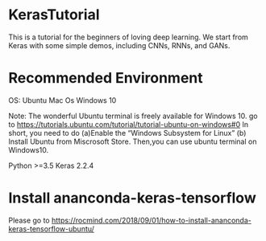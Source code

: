 # KerasTutorial
This is a tutorial for the beginners of loving deep learning. We start from Keras with some simple demos, including CNNs, RNNs, and GANs. 

# Recommended Environment
OS: 
Ubuntu
Mac Os
Windows 10 

Note: The wonderful Ubuntu terminal is freely available for Windows 10. go to https://tutorials.ubuntu.com/tutorial/tutorial-ubuntu-on-windows#0  In short, you need to do (a)Enable the “Windows Subsystem for Linux” (b) Install Ubuntu from Miscrosoft Store.  Then,you can use ubuntu terminal on Windows10. 

Python >=3.5
Keras 2.2.4

# Install ananconda-keras-tensorflow

Please go to
https://rocmind.com/2018/09/01/how-to-install-ananconda-keras-tensorflow-ubuntu/


